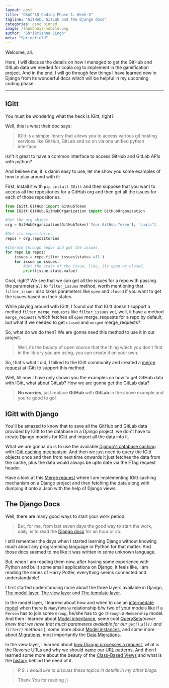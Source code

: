 ```yaml
---
layout: post
title: "GSoC'18 Coding Phase-1: Week-3"
tagline: "GitHub, GitLab and the Django docs"
categories: gsoc pinned
image: /thumbnail-mobile.png
author: "Shrikrishna Singh"
meta: "Springfield"
---
```


Welcome, all.

Here, I will discuss the details on how I managed to get the
GitHub and GitLab data we needed for coala org to implement in the
gamification project. And in the end, I will go through few things
I have learned new in Django from its wonderful docs which will be
helpful in my upcoming coding phase.

---

## IGitt

You must be wondering what the heck is IGitt, right?

Well, this is what their doc says:
>IGitt is a simple library that allows you to access
various git hosting services like GitHub, GitLab and so on via one
unified python interface.

Isn't it great to have a common interface to access GitHub and GitLab
APIs with python?

And believe me, it is damn easy to use, let me show you some examples of
how to play around with it:

First, install it with `pip install IGitt` and then suppose that you want
to access all the repositories for a GitHub org and then get all the issues for each of those repositories.
```python
from IGitt.GitHub import GitHubToken
from IGitt.GitHub.GitHubOrganization import GitHubOrganization

#Get the org object
org = GitHubOrganization(GitHubToken('Your GitHub Token'), 'coala')

#Get its repositories
repos = org.repositories

#Iterate through repos and get the issues
for repo in repos:
	issues = repo.filter_issues(state='all')
	for issue in issues:
		#Get the state of the issue, like, its open or closed.
		print(issue.state.value)
```
Cool, right? We see that we can get all the issues for a repo with passing
the parameter `all` to `filter_issues` method, worth mentioning that
`filter_issues` also takes parameters like `open` and `closed` if you want to
get the issues based on their states.

While playing around with IGitt, I found out that IGitt doesn't support a method `filter_merge_requests` like `filter_issues` yet, well, it have a method
`merge_requests` which fetches all `open` merge_requests for a repo by 
default, but what if we needed to get `closed` and `merged` merge_requests?

So, what do we do then? We are gonna need this method to use it in our project.
>Well, its the beauty of open source that the thing which you don't find in
the library you are using, you can create it on your own.

So, that's what I did, I talked to the IGitt community and created a [merge request](https://gitlab.com/gitmate/open-source/IGitt/merge_requests/248) at IGitt to support this method. 

Well, till now I have only shown you the examples on how to get GitHub data with IGitt, what about GitLab? How we are gonna get the GitLab data?
>**No worries**, just replace **GitHub** with **GitLab** in the above example and you're good to go!

## IGitt with Django

You'll be amazed to know that to save all the GitHub and GitLab data provided by IGitt to the database in a Django project, we don't have to create Django models for IGitt and import all the data into it.

What we are gonna do is to use the available [Django's database caching](https://docs.djangoproject.com/en/2.0/topics/cache/#database-caching) with [IGitt caching mechanism](https://igitt.gitmate.io/using_cache.html). And then
we just need to query the IGitt objects once and then from next time onwards
it just fetches the data from the cache, plus the data would always be upto date via the ETag request header.

Have a look at this [Merge request](https://gitlab.com/coala/landing/merge_requests/47) where I am implementing IGitt caching mechanism on a
Django project and then fetching the data along with dumping it onto a Json
with the help of Django views.

## The Django Docs

Well, there are many good ways to start your work period.
>But, for me, from last seven days the good way to start the work, daily, is to read the [Django docs](https://docs.djangoproject.com/en/2.0/) for an hour or so.

I still remember the days when I started learning Django without knowing much about any programming language or Python for that matter. And those docs seemed
to me like it was written in some unknown language.

But, when I am reading them now, after having some experience with Python and built some small applications on Django, it feels like, I am reading the series of Harry Potter, everything seems connected and understandable!

I first started understanding more about the three layers available in Django, [The model layer](https://docs.djangoproject.com/en/2.0/#the-model-layer), [The view layer](https://docs.djangoproject.com/en/2.0/#the-view-layer) and [The template layer](https://docs.djangoproject.com/en/2.0/#the-template-layer).

In the model layer, I learned about how and when to use an [intermedate model](https://docs.djangoproject.com/en/2.0/topics/db/models/#extra-fields-on-many-to-many-relationships)
when there is `ManyToMany` relationship b/w two of your models like if a `Person` has to join some `Group`, he/she has to go `through` a `Membership` model. And then I learned about [Model inheritance](https://docs.djangoproject.com/en/2.0/topics/db/models/#model-inheritance), some cool [QuerySets](https://docs.djangoproject.com/en/2.0/topics/db/queries/)(*never knew that we have that much parameters available for our `get()`,`all()` and `filter()` methods.*), some more about [Model instances](https://docs.djangoproject.com/en/2.0/ref/models/instances/), and some more about [Migrations](https://docs.djangoproject.com/en/2.0/topics/migrations/), most importantly the [Data Migrations](https://docs.djangoproject.com/en/2.0/topics/migrations/).

In the view layer, I learned about [how Django processes a request](https://docs.djangoproject.com/en/2.0/topics/http/urls/#how-django-processes-a-request), what is the [Reverse URLs](https://docs.djangoproject.com/en/2.0/topics/http/urls/#reverse-resolution-of-urls) and why
we should [name our URL patterns](https://docs.djangoproject.com/en/2.0/topics/http/urls/#naming-url-patterns). And then I learned some more about the beauty of the [Class-Based Views](https://docs.djangoproject.com/en/2.0/topics/class-based-views/#class-based-views) and what is the [history](https://docs.djangoproject.com/en/2.0/topics/class-based-views/intro/#the-relationship-and-history-of-generic-views-class-based-views-and-class-based-generic-views) behind the need of it.

>*P.S. I would like to discuss these topics in details in my other blogs.*

> Thank You for reading ;)
